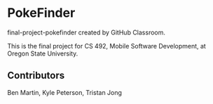 # PokeFinder
final-project-pokefinder created by GitHub Classroom.

This is the final project for CS 492, Mobile Software Development, at Oregon State University.

## Contributors

Ben Martin, Kyle Peterson, Tristan Jong
